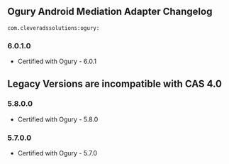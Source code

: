 ## Ogury Android Mediation Adapter Changelog
`com.cleveradssolutions:ogury:`

### 6.0.1.0
- Certified with Ogury - 6.0.1

## Legacy Versions are incompatible with CAS 4.0

### 5.8.0.0
- Certified with Ogury - 5.8.0

### 5.7.0.0
- Certified with Ogury - 5.7.0

### 
